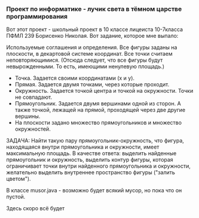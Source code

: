 ### Проект по информатике - лучик света в тёмном царстве программирования
Вот этот проект - школьный проект в 10 классе лицеиста 10-7класса ПФМЛ 239 Борисенко Николая. 
Вот задание, которое мне выпало:

Используемые соглашения и определения. Все фигуры заданы на плоскости, в декартовой системе координат. Все точки считаем неповторяющимися. 
(Отсюда следует, что все фигуры будут невырожденными. То есть, имеющими ненулевую площадь.) 
- Точка. Задается своими координатами (x и y). 
- Прямая. Задается двумя точками, через которые проходит. 
- Окружность. Задается точкой центра и точкой на окружности. Точки не совпадают. 
- Прямоугольник. Задается двумя вершинами одной из сторон. А также точкой, лежащей на прямой, проходящей через две другие вершины. 
- На плоскости задано множество прямоугольников и множество окружностей. 

ЗАДАЧА: Найти такую пару прямоугольник-окружность, что фигура, находящаяся внутри прямоугольника и окружности, имеет максимальную площадь. В качестве ответа: выделить найденные прямоугольник и окружность, выделить контур фигуры, которая ограничивает точки внутри найденного прямоугольника и окружности, желательно выделить внутреннее пространство фигуры ("залить цветом").

В классе musor.java - возможно будет всякий мусор, но пока что он пустой.

Здесь скоро всё будет
